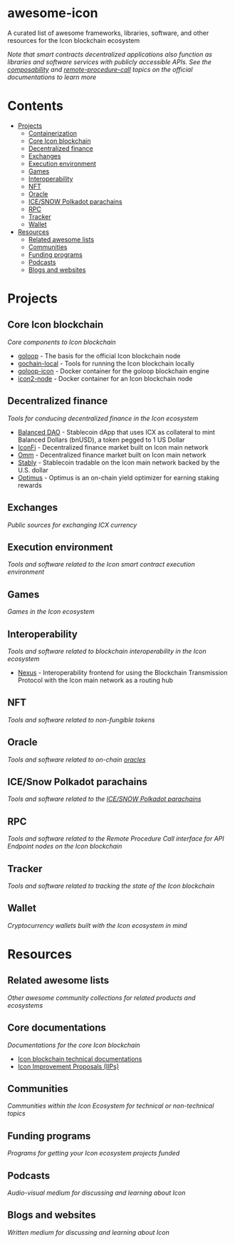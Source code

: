 # awesome-icon
A curated list of awesome frameworks, libraries, software, and other resources for the Icon blockchain ecosystem

_Note that smart contracts decentralized applications also function as libraries and software services with publicly accessible APIs. See the [composability](https://docs.icon.community/icon-stack/smart-contracts/composability) and [remote-procedure-call](https://docs.icon.community/icon-stack/client-apis/json-rpc-api) topics on the official documentations to learn more_

# Contents

- [Projects](#projects)
  - [Containerization](#containerization)
  - [Core Icon blockchain](#core-icon-blockchain)
  - [Decentralized finance](#decentralized-finance)
  - [Exchanges](#exchanges)
  - [Execution environment](#execution-environment)
  - [Games](#games)
  - [Interoperability](#interoperability)
  - [NFT](#nft)
  - [Oracle](#oracle)
  - [ICE/SNOW Polkadot parachains](#icesnow-polkadot-parachains)
  - [RPC](#rpc)
  - [Tracker](#tracker)
  - [Wallet](#wallet)
- [Resources](#resources)
  - [Related awesome lists](#related-awesome-lists)
  - [Communities](#communities)
  - [Funding programs]()
  - [Podcasts](#podcasts)
  - [Blogs and websites](#blogs-and-websites)

# Projects

## Core Icon blockchain
_Core components to Icon blockchain_
- [goloop](https://github.com/icon-project/goloop) - The basis for the official Icon blockchain node
- [gochain-local](https://github.com/icon-project/gochain-local) - Tools for running the Icon blockchain locally
- [goloop-icon](https://hub.docker.com/r/iconloop/goloop-icon) - Docker container for the goloop blockchain engine
- [icon2-node](https://hub.docker.com/r/iconloop/icon2-node) - Docker container for an Icon blockchain node

## Decentralized finance
_Tools for conducing decentralized finance in the Icon ecosystem_
- [Balanced DAO](https://docs.balanced.network/) - Stablecoin dApp that uses ICX as collateral to mint Balanced Dollars (bnUSD), a token pegged to 1 US Dollar
- [IconFi](https://www.icon-fi.com/) - Decentralized finance market built on Icon main network
- [Omm](https://omm.finance/how/) - Decentralized finance market built on Icon main network
- [Stably](https://www.stably.io/usds/) - Stablecoin tradable on the Icon main network backed by the U.S. dollar
- [Optimus](https://docs.optimus.finance/) - Optimus is an on-chain yield optimizer for earning staking rewards

## Exchanges
_Public sources for exchanging ICX currency_

## Execution environment
_Tools and software related to the Icon smart contract execution environment_

## Games
_Games in the Icon ecosystem_

## Interoperability
_Tools and software related to blockchain interoperability in the Icon ecosystem_
- [Nexus](https://github.com/icon-project/Nexus) - Interoperability frontend for using the Blockchain Transmission Protocol with the Icon main network as a routing hub

## NFT
_Tools and software related to non-fungible tokens_

## Oracle
_Tools and software related to on-chain [oracles](https://docs.icon.community/concepts/decentralized-applications-dapps/oracles)_

## ICE/Snow Polkadot parachains
_Tools and software related to the [ICE/SNOW Polkadot parachains](https://icenetwork.io/)_

## RPC
_Tools and software related to the Remote Procedure Call interface for API Endpoint nodes on the Icon blockchain_

## Tracker
_Tools and software related to tracking the state of the Icon blockchain_

## Wallet
_Cryptocurrency wallets built with the Icon ecosystem in mind_

# Resources

## Related awesome lists
_Other awesome community collections for related products and ecosystems_

## Core documentations
_Documentations for the core Icon blockchain_
- [Icon blockchain technical documentations](https://docs.icon.community)
- [Icon Improvement Proposals (IIPs)](https://github.com/icon-project/iips)

## Communities
_Communities within the Icon Ecosystem for technical or non-technical topics_

## Funding programs
_Programs for getting your Icon ecosystem projects funded_

## Podcasts
_Audio-visual medium for discussing and learning about Icon_

## Blogs and websites
_Written medium for discussing and learning about Icon_
